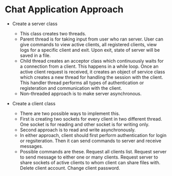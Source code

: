 # Chat Application Approach

- Create a server class
    - This class creates two threads.
    - Parent thread is for taking input from user who ran server. User can give commands to view active clients, all registered clients, view logs for a specific client and exit. Upon exit, state of server will be saved in a file.
    - Child thread creates an acceptor class which continuously waits for a connection from a client. This happens in a while loop. Once an active client request is received, it creates an object of service class which creates a new thread for handling the session with the client. This handler thread performs all types of authentication or registeration and communication with the client.
    - Non-threaded approach is to make server asynchronous.

- Create a client class
    - There are two possible ways to implement this.
    - First is creating two sockets for every client in two different thread. One socket is for reading and other socket is for writing only.
    - Second approach is to read and write asynchronously.
    - In either approach, client should first perform authentication for login or regsiteration. Then it can send commands to server and receive messages.
    - Possible commands are these. Request all clients list. Request server to send message to either one or many clients. Request server to share sockets of active clients to whom client can share files with. Delete client account. Change client password.